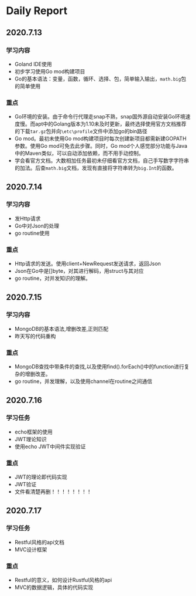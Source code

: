 # Daily Report

## 2020.7.13

### 学习内容

* Goland IDE使用
* 初步学习使用Go mod构建项目
* Go的基本语法：变量，函数，循环、选择、包，简单输入输出，`math.big`包的简单使用

### 重点

* Go环境的安装。由于命令行代理走snap不熟，snap国外源自动安装Go环境速度慢。而apt中的Golang版本为1.10未及时更新，最终选择使用官方文档推荐的下载`tar.gz`包并向`\etc\profile`文件中添加go的bin路径
* Go mod。最初未使用Go mod构建项目时每次创建新项目都需新建GOPATH参数。使用Go mod可免去此步骤。同时，Go mod个人感觉部分功能与Java中的Maven类似，可以自动添加依赖，而不用手动控制。
* 学会看官方文档。大数相加任务最初未仔细看官方文档，自己手写数字字符串的加法。后查`math.big`文档，发现有直接将字符串转为`big.Int`的函数。



## 2020.7.14

### 学习内容

* 发Http请求
* Go中对Json的处理
* go routine使用

### 重点

* Http请求的发送。使用client+NewRequest发送请求，返回Json
* Json在Go中是[]byte，对其进行解码，用struct与其对应
* go routine，对并发知识的理解。



## 2020.7.15

### 学习内容

* MongoDB的基本语法,增删改差,正则匹配
* 昨天写的代码重构

### 重点

* MongoDB查找中带条件的查找,以及使用find().forEach()中的function进行复杂的增删改差。
* go routine，并发理解，以及使用channel在routine之间通信



## 2020.7.16

### 学习任务

* echo框架的使用
* JWT理论知识
* 使用echo JWT中间件实现验证

### 重点

* JWT的理论即代码实现
* JWT验证
* 文件看清楚再删！！！！！！！！



## 2020.7.17

### 学习任务

* Restful风格的api文档
* MVC设计框架

### 重点

* Restful的意义，如何设计Rustful风格的api
* MVC的数据逻辑，具体的代码实现